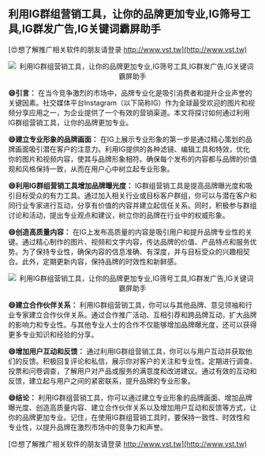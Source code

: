 ## **利用IG群组营销工具，让你的品牌更加专业,IG筛号工具,IG群发广告,IG关键词霸屏助手**

[😍想了解推广相关软件的朋友请登录 http://www.vst.tw](http://www.vst.tw)

 <center><img src="https://vst.tw/MP4/tuiguang/png/3.png" alt="利用IG群组营销工具，让你的品牌更加专业,IG筛号工具,IG群发广告,IG关键词霸屏助手"></center>

**😄引言：**
在当今竞争激烈的市场中，品牌专业化是吸引消费者和提升企业声誉的关键因素。社交媒体平台Instagram（以下简称IG）作为全球最受欢迎的图片和视频分享应用之一，为企业提供了一个有效的营销渠道。本文将探讨如何通过利用IG群组营销工具，让你的品牌更加专业。

**😄建立专业形象的品牌画面：**
在IG上展示专业形象的第一步是通过精心策划的品牌画面吸引潜在客户的注意力。利用IG提供的各种滤镜、编辑工具和特效，优化你的图片和视频内容，使其与品牌形象相符。确保每个发布的内容都与品牌的价值观和风格保持一致，从而在用户心中树立起专业形象。

**😄利用IG群组营销工具增加品牌曝光度：**
IG群组营销工具是提高品牌曝光度和吸引目标受众的有力工具。通过加入相关行业或目标客户群组，你可以与潜在客户和同行业专家进行互动，分享有价值的内容并建立起信任关系。同时，积极参与群组讨论和活动，提出专业观点和建议，树立你的品牌在行业中的权威形象。

**😄创造高质量内容：**
在IG上发布高质量的内容是吸引用户和提升品牌专业性的关键。通过精心制作的图片、视频和文字内容，传达品牌的价值、产品特点和服务优势。为了保持专业性，确保内容的信息准确、有深度，并与目标受众的兴趣相契合。此外，定期更新内容，保持品牌的时效性和新鲜感。

 <center><img src="https://vst.tw/MP4/tuiguang/png/2.png" alt="利用IG群组营销工具，让你的品牌更加专业,IG筛号工具,IG群发广告,IG关键词霸屏助手"></center>

**😄建立合作伙伴关系：**
利用IG群组营销工具，你可以与其他品牌、意见领袖和行业专家建立合作伙伴关系。通过合作推广活动、互相引荐和跨品牌互动，扩大品牌的影响力和专业性。与其他专业人士的合作不仅能够增加品牌曝光度，还可以获得更多专业知识和经验的分享。

**😄增加用户互动和反馈：**
通过利用IG群组营销工具，你可以与用户互动并获取他们的反馈。积极回复评论和私信，展示你对客户的关注和专业性。定期进行调查、投票和问卷调查，了解用户对产品或服务的满意度和改进建议。通过有效的互动和反馈，建立起与用户之间的紧密联系，提升品牌的专业形象。

**😄结论：**
利用IG群组营销工具，你可以通过建立专业形象的品牌画面、增加品牌曝光度、创造高质量内容、建立合作伙伴关系以及增加用户互动和反馈等方式，让你的品牌更加专业。记住，在使用IG群组营销工具时，要保持一致性、时效性和专业性，以提升品牌在激烈市场中的竞争力和声誉。

[😍想了解推广相关软件的朋友请登录 http://www.vst.tw](http://www.vst.tw)



